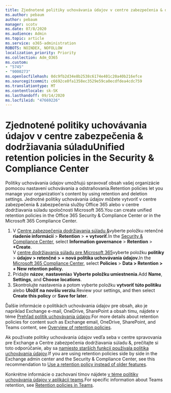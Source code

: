 ```yaml
---
title: Zjednotené politiky uchovávania údajov v centre zabezpečenia & dodržiavania súladu
ms.author: pebaum
author: pebaum
manager: scotv
ms.date: 07/8/2020
ms.audience: Admin
ms.topic: article
ms.service: o365-administration
ROBOTS: NOINDEX, NOFOLLOW
localization_priority: Priority
ms.collection: Adm_O365
ms.custom:
- "5745"
- "9000273"
ms.openlocfilehash: 0dc9fb2d34e8b2538c6174e401c20a40b216efce
ms.sourcegitcommit: c6692ce0fa1358ec3529e59ca0ecdfdea4cdc759
ms.translationtype: MT
ms.contentlocale: sk-SK
ms.lasthandoff: 09/14/2020
ms.locfileid: "47669226"
---
```

# <a name="unified-retention-policies-in-the-security--compliance-center"></a><span data-ttu-id="f98d2-102">Zjednotené politiky uchovávania údajov v centre zabezpečenia & dodržiavania súladu</span><span class="sxs-lookup"><span data-stu-id="f98d2-102">Unified retention policies in the Security & Compliance Center</span></span>

<span data-ttu-id="f98d2-103">Politiky uchovávania údajov umožňujú spravovať obsah vašej organizácie pomocou nastavení uchovávania a odstraňovania.</span><span class="sxs-lookup"><span data-stu-id="f98d2-103">Retention policies let you manage your organization's content by using retention and deletion settings.</span></span> <span data-ttu-id="f98d2-104">Jednotné politiky uchovávania údajov môžete vytvoriť v centre zabezpečenia & zabezpečenia služby Office 365 alebo v centre dodržiavania súladu spoločnosti Microsoft 365.</span><span class="sxs-lookup"><span data-stu-id="f98d2-104">You can create unified retention policies in the Office 365 Security & Compliance Center or in the Microsoft 365 Compliance Center.</span></span> 

1. <span data-ttu-id="f98d2-105">V [Centre zabezpečenia dodržiavania súladu &](https://go.microsoft.com/fwlink/p/?linkid=2077143)vyberte položku retenčné **riadenie informácií**  >  **Retention**  >  **+ vytvoriť**.</span><span class="sxs-lookup"><span data-stu-id="f98d2-105">In the [Security & Compliance Center](https://go.microsoft.com/fwlink/p/?linkid=2077143), select **Information governance** > **Retention** > **+Create**.</span></span> <br/>
    <span data-ttu-id="f98d2-106">V [centre dodržiavania súladu pre Microsoft 365](https://go.microsoft.com/fwlink/p/?linkid=2077149)vyberte položku **politiky**  >  **údajov > retenčné > + nová politika uchovávania údajov.**</span><span class="sxs-lookup"><span data-stu-id="f98d2-106">In the [Microsoft 365 Compliance Center](https://go.microsoft.com/fwlink/p/?linkid=2077149), select **Policies** > **Data > Retention > + New retention policy.**</span></span>
2. <span data-ttu-id="f98d2-107">Pridajte **názov**, **nastavenia**a **Vyberte položku umiestnenia**.</span><span class="sxs-lookup"><span data-stu-id="f98d2-107">Add **Name**, **Settings**, and **Choose locations**.</span></span>
3. <span data-ttu-id="f98d2-108">Skontrolujte nastavenia a potom vyberte položku **vytvoriť túto politiku** alebo **Uložiť na novšiu verziu**.</span><span class="sxs-lookup"><span data-stu-id="f98d2-108">Review your settings, and then select **Create this policy** or **Save for later**.</span></span>  
      
<span data-ttu-id="f98d2-109">Ďalšie informácie o politikách uchovávania údajov pre obsah, ako je napríklad Exchange e-mail, OneDrive, SharePoint a obsah tímu, nájdete v téme [Prehľad politík uchovávania údajov](https://go.microsoft.com/fwlink/?linkid=2127785).</span><span class="sxs-lookup"><span data-stu-id="f98d2-109">For more details about retention policies for content such as Exchange email, OneDrive, SharePoint, and Teams content, see [Overview of retention policies](https://go.microsoft.com/fwlink/?linkid=2127785).</span></span>  
    
<span data-ttu-id="f98d2-110">Ak používate politiky uchovávania údajov vedľa seba v centre spravovania pre Exchange a Centre zabezpečenia dodržiavania súladu &, prečítajte si toto odporúčanie, aby sa [namiesto starších funkcií používala politika uchovávania údajov](https://docs.microsoft.com/microsoft-365/compliance/retention-policies?view=o365-worldwide#use-a-retention-policy-instead-of-older-features).</span><span class="sxs-lookup"><span data-stu-id="f98d2-110">If you are using retention policies side by side in the Exchange admin center and the Security & Compliance Center, see this recommendation to [Use a retention policy instead of older features](https://docs.microsoft.com/microsoft-365/compliance/retention-policies?view=o365-worldwide#use-a-retention-policy-instead-of-older-features).</span></span>  
    
<span data-ttu-id="f98d2-111">Konkrétne informácie o zachovaní tímov nájdete [v téme politiky uchovávania údajov v aplikácii teams](https://docs.microsoft.com/microsoftteams/retention-policies).</span><span class="sxs-lookup"><span data-stu-id="f98d2-111">For specific information about Teams retention, see [Retention policies in Teams](https://docs.microsoft.com/microsoftteams/retention-policies).</span></span>